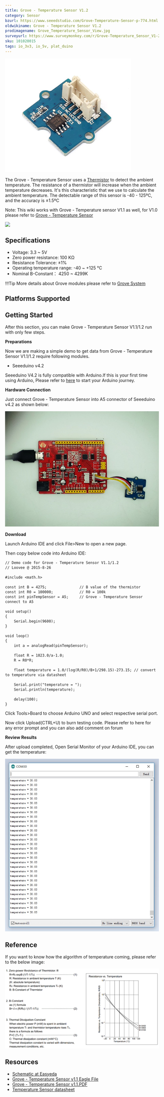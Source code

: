 ```yaml
---
title: Grove - Temperature Sensor V1.2
category: Sensor
bzurl: https://www.seeedstudio.com/Grove-Temperature-Sensor-p-774.html
oldwikiname: Grove - Temperature Sensor V1.2
prodimagename: Grove_Temperature_Sensor_View.jpg
surveyurl: https://www.surveymonkey.com/r/Grove-Temperature_Sensor_V1-2
sku: 101020015
tags: io_3v3, io_5v, plat_duino
---
```

![](https://github.com/SeeedDocument/Grove-Temperature_Sensor_V1.2/raw/master/img/Grove_Temperature_Sensor_View.jpg)

The Grove - Temperature Sensor uses a [Thermistor](https://github.com/SeeedDocument/Grove-Temperature_Sensor_V1.2/raw/master/res/NCP18WF104F03RC.pdf) to detect the ambient temperature. The resistance of a thermistor will increase when the ambient temperature decreases. It's this characteristic that we use to calculate the ambient temperature. The detectable range of this sensor is -40 - 125ºC, and the accuracy is ±1.5ºC

Note: This wiki works with Grove - Temperature sensor V1.1 as well, for V1.0 please refer to [Grove - Temperature Sensor](http://wiki.seeedstudio.com/wiki/Grove_-_Temperature_Sensor)

[![](https://github.com/SeeedDocument/Seeed-WiKi/raw/master/docs/images/300px-Get_One_Now_Banner-ragular.png)](https://www.seeedstudio.com/Grove-Temperature-Sensor-p-774.html)

Specifications
---
- Voltage: 3.3 ~ 5V
- Zero power resistance: 100 KΩ
- Resistance Tolerance: ±1%
- Operating temperature range: -40 ~ +125 ℃
- Nominal B-Constant： 4250 ~ 4299K

!!!Tip
    More details about Grove modules please refer to [Grove System](http://wiki.seeed.cc/Grove_System/)


Platforms Supported
-------------------

Getting Started
---
After this section, you can make Grove - Temperature Sensor V1.1/1.2 run with only few steps.

**Preparations**  

Now we are making a simple demo to get data from Grove - Temperature Sensor V1.1/1.2 require following modules.

- Seeeduino v4.2

Seeeduino V4.2 is fully compatible with Arduino.If this is your first time using Arduino, Please refer to [here](http://wiki.seeedstudio.com/wiki/Getting_Started_with_Seeeduino) to start your Arduino journey.

**Hardware Connection**

Just connect Grove - Temperature Sensor into A5 connector of Seeeduino v4.2
as shown below:

![](https://github.com/SeeedDocument/Grove-Temperature_Sensor_V1.2/raw/master/img/Grove_Temperature_Sensor_Hw_connect.jpg)


**Download**

Launch Arduino IDE and click File>New to open a new page.

Then copy below code into Arduino IDE:
```
// Demo code for Grove - Temperature Sensor V1.1/1.2
// Loovee @ 2015-8-26

#include <math.h>

const int B = 4275;               // B value of the thermistor
const int R0 = 100000;            // R0 = 100k
const int pinTempSensor = A5;     // Grove - Temperature Sensor connect to A5

void setup()
{
    Serial.begin(9600);
}

void loop()
{
    int a = analogRead(pinTempSensor);

    float R = 1023.0/a-1.0;
    R = R0*R;

    float temperature = 1.0/(log(R/R0)/B+1/298.15)-273.15; // convert to temperature via datasheet

    Serial.print("temperature = ");
    Serial.println(temperature);

    delay(100);
}
```

Click Tools>Board to choose Arduino UNO and select respective serial port.

Now click Upload(CTRL+U) to burn testing code. Please refer to here for any error prompt and you can also add comment on forum

**Review Results**

After upload completed, Open Serial Monitor of your Arduino IDE, you can get the temperature:

![](https://github.com/SeeedDocument/Grove-Temperature_Sensor_V1.2/raw/master/img/Grove_Temperature_Sensor_result.jpg)


Reference
---
If you want to know how the algorithm of temperature coming, please refer to the below image:

![](https://github.com/SeeedDocument/Grove-Temperature_Sensor_V1.2/raw/master/img/Grove_Temperature_Sensor_Basic_Characteristics.jpg)


Resources
---
- [Schematic at Easyeda](https://easyeda.com/Seeed/Grove_Temperature_sensor_v1_2-ed433e462f14455e9aa38ae1a06e4680)
- [Grove - Temperature Sensor v1.1 Eagle File](https://github.com/SeeedDocument/Grove-Temperature_Sensor_V1.2/raw/master/res/Grove_-_Temperature_sensor_v1.1.zip)
- [Grove - Temperature Sensor v1.1.PDF](https://github.com/SeeedDocument/Grove-Temperature_Sensor_V1.2/raw/master/res/Grove_-_Temperature_sensor_v1.1.pdf)
- [Temperature Sensor datasheet](https://github.com/SeeedDocument/Grove-Temperature_Sensor_V1.2/raw/master/res/NCP18WF104F03RC.pdf)
